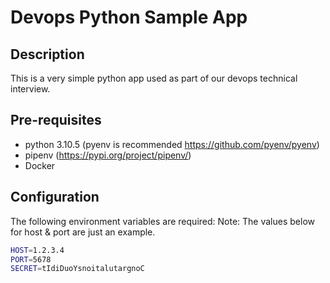 # Devops Python Sample App

## Description
This is a very simple python app used as part of our devops technical interview.

## Pre-requisites
- python 3.10.5 (pyenv is recommended https://github.com/pyenv/pyenv)
- pipenv (https://pypi.org/project/pipenv/)
- Docker

## Configuration
The following environment variables are required:
Note: The values below for host & port are just an example.

```bash
HOST=1.2.3.4
PORT=5678
SECRET=tIdiDuoYsnoitalutargnoC
```